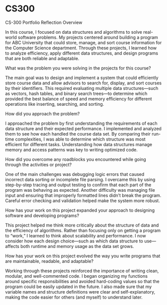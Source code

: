 # CS300

CS-300 Portfolio Reflection
Overview

In this course, I focused on data structures and algorithms to solve real-world software problems. My projects centered around building a program for ABC University that could store, manage, and sort course information for the Computer Science department. Through these projects, I learned how to analyze efficiency, apply different data structures, and design programs that are both reliable and adaptable.

What was the problem you were solving in the projects for this course?

The main goal was to design and implement a system that could efficiently store course data and allow advisors to search for, display, and sort courses by their identifiers. This required evaluating multiple data structures—such as vectors, hash tables, and binary search trees—to determine which provided the best balance of speed and memory efficiency for different operations like inserting, searching, and sorting.

How did you approach the problem?

I approached the problem by first understanding the requirements of each data structure and their expected performance. I implemented and analyzed them to see how each handled the course data set. By comparing their run-time complexities, I was able to determine which structure was most efficient for different tasks. Understanding how data structures manage memory and access patterns was key to writing optimized code.

How did you overcome any roadblocks you encountered while going through the activities or project?

One of the main challenges was debugging logic errors that caused incorrect data sorting or incomplete file parsing. I overcame this by using step-by-step tracing and output testing to confirm that each part of the program was behaving as expected. Another difficulty was managing file input and ensuring that improperly formatted lines didn’t break the program. Careful error checking and validation helped make the system more robust.

How has your work on this project expanded your approach to designing software and developing programs?

This project helped me think more critically about the structure of data and the efficiency of algorithms. Rather than focusing only on getting a program to “work,” I learned to think about scalability and performance. I now consider how each design choice—such as which data structure to use—affects both runtime and memory usage as the data set grows.

How has your work on this project evolved the way you write programs that are maintainable, readable, and adaptable?

Working through these projects reinforced the importance of writing clean, modular, and well-commented code. I began organizing my functions around specific responsibilities and avoided hard-coding values so that the program could be easily updated in the future. I also made sure that my variable names and structure definitions were clear and self-explanatory, making the code easier for others (and myself) to understand later.
